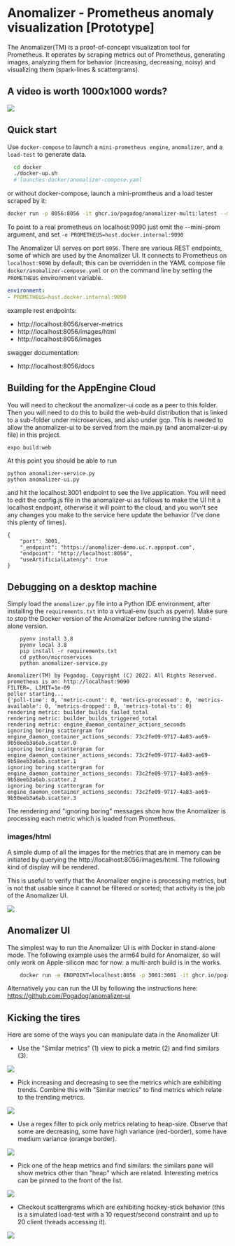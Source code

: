 # Anomalizer - Prometheus anomaly visualization [Prototype]

The Anomalizer(TM) is a proof-of-concept visualization tool for Prometheus.
It operates by scraping metrics out of Prometheus, generating images, analyzing them for behavior (increasing, decreasing, noisy) and visualizing them (spark-lines & scattergrams).

## A video is worth 1000x1000 words?

![](images/anomalizer.gif)

## Quick start
Use `docker-compose` to launch a `mini-prometheus engine`, `anomalizer`, and a
`load-test` to generate data.
```sh
  cd docker
  ./docker-up.sh 
  # launches docker/anomalizer-compose.yaml

```

or without docker-compose, launch a mini-promtheus and a load tester scraped by it:

```sh
docker run -p 8056:8056 -it ghcr.io/pogadog/anomalizer-multi:latest --mini-prom --load-test 
```

To point to a real prometheus on localhost:9090 just omit the --mini-prom argument, and set `-e PROMETHEUS=host.docker.internal:9090`

The Anomalizer UI serves on port `8056`. There are various REST
endpoints, some of which are used by the Anomalizer UI. It connects to Prometheus
on `localhost:9090` by default; this can be overridden in the YAML compose file `docker/anomalizer-compose.yaml` or 
on the command line by setting the `PROMETHEUS` environment variable. 

```yaml
environment:
- PROMETHEUS=host.docker.internal:9090
```
example rest endpoints:

* http://localhost:8056/server-metrics
* http://localhost:8056/images/html
* http://localhost:8056/images

swagger documentation:
* http://localhost:8056/docs

## Building for the AppEngine Cloud

You will need to checkout the anomalizer-ui code as a peer to this folder.
Then you will need to do this to build the web-build distribution that is linked
to a sub-folder under microservices, and also under gcp.  This is needed to allow 
the anomalizer-ui to be served from the main.py (and anomalizer-ui.py file) in this project.

```
expo build:web
```
At this point you should be able to run


```
python anomalizer-service.py
python anomalizer-ui.py
```
and hit the localhost:3001 endpoint to see the live application.  You will need to edit
the config.js file in the anomalizer-ui as follows to make the UI hit a localhost endpoint, 
otherwise it will point to the cloud, and you won't see any changes you make to the 
service here update the behavior (I've done this plenty of times).

```
{
    "port": 3001,
    "_endpoint": "https://anomalizer-demo.uc.r.appspot.com",
    "endpoint": "http://localhost:8056",
    "useArtificialLatency": true
}
```

## Debugging on a desktop machine

Simply load the `anomalizer.py` file into a Python IDE environment, after installing the
`requirements.txt` into a virtual-env (such as pyenv). Make sure to stop the Docker version 
of the Anomalizer before running the stand-alone version.

```
    pyenv install 3.8
    pyenv local 3.8
    pip install -r requirements.txt
    cd python/microservices    
    python anomalizer-service.py
     
Anomalizer(TM) by Pogadog. Copyright (C) 2022. All Rights Reserved.
prometheus is on: http://localhost:9090
FILTER=, LIMIT=1e-09
poller starting...
{'poll-time': 0, 'metric-count': 0, 'metrics-processed': 0, 'metrics-available': 0, 'metrics-dropped': 0, 'metrics-total-ts': 0}
rendering metric: builder_builds_failed_total
rendering metric: builder_builds_triggered_total
rendering metric: engine_daemon_container_actions_seconds
ignoring boring scattergram for engine_daemon_container_actions_seconds: 73c2fe09-9717-4a83-ae69-9b58eeb3a6ab.scatter.0
ignoring boring scattergram for engine_daemon_container_actions_seconds: 73c2fe09-9717-4a83-ae69-9b58eeb3a6ab.scatter.1
ignoring boring scattergram for engine_daemon_container_actions_seconds: 73c2fe09-9717-4a83-ae69-9b58eeb3a6ab.scatter.2
ignoring boring scattergram for engine_daemon_container_actions_seconds: 73c2fe09-9717-4a83-ae69-9b58eeb3a6ab.scatter.3
```

The rendering and "ignoring boring" messages show how the Anomalizer is processing each metric
which is loaded from Prometheus.

### images/html

A simple dump of all the images for the metrics that are in memory can be initiated by querying
the http://localhost:8056/images/html. The following kind of display will be rendered.

This is useful to verify that the Anomalizer engine is processing metrics, but is not 
that usable since it cannot be filtered or sorted; that activity is the job of the 
Anomalizer UI.

![](images/html-view.png)

## Anomalizer UI

The simplest way to run the Anomalizer UI is with Docker in stand-alone mode. The following
example uses the arm64 build for Anomalizer, so will only work on Apple-silicon mac for now:
a multi-arch build is in the works.

```sh
    docker run -e ENDPOINT=localhost:8056 -p 3001:3001 -it ghcr.io/pogadog/anomalizer-ui/anomalizer-ui-multi:latest
```

Alternatively you can run the UI by following the instructions here: https://github.com/Pogadog/anomalizer-ui

## Kicking the tires

Here are some of the ways you can manipulate data in the Anomalizer UI:

* Use the "Similar metrics" (1) view to pick a metric (2) and find similars (3).

![](images/correlation.png)

* Pick increasing and decreasing to see the metrics which are exhibiting trends. Combine
this with "Similar metrics" to find metrics which relate to the trending metrics.

![](images/increasing.png)

* Use a regex filter to pick only metrics relating to heap-size. Observe that some are decreasing, some have high variance (red-border), some have medium variance (orange border).

![](images/heap.png)

* Pick one of the heap metrics and find similars: the similars pane will show metrics other than
"heap" which are related. Interesting metrics can be pinned to the front of the list.

![](images/heap-pin.png)

* Checkout scattergrams which are exhibiting hockey-stick behavior (this is a simulated load-test
with a 10 request/second constraint and up to 20 client threads accessing it).

![](images/hockey-stick.png)



